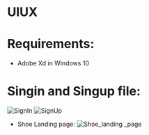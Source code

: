# UIUX
# Requirements:
  * Adobe Xd in Windows 10
  
# Singin and Singup file:
![SignIn](https://user-images.githubusercontent.com/67977999/113823668-8b23be80-979c-11eb-820f-d357ffffcd89.png)
![SignUp](https://user-images.githubusercontent.com/67977999/113823700-94ad2680-979c-11eb-917b-654b9d06220e.png)

* Shoe Landing page:
![Shoe_landing _page](https://user-images.githubusercontent.com/67977999/114080841-7729ab00-98c9-11eb-99e9-cfbfa1e17139.jpg)


